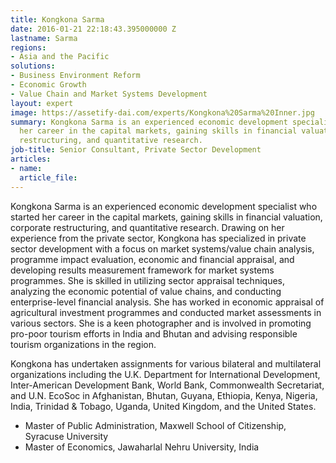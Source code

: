 ```yaml
---
title: Kongkona Sarma
date: 2016-01-21 22:18:43.395000000 Z
lastname: Sarma
regions:
- Asia and the Pacific
solutions:
- Business Environment Reform
- Economic Growth
- Value Chain and Market Systems Development
layout: expert
image: https://assetify-dai.com/experts/Kongkona%20Sarma%20Inner.jpg
summary: Kongkona Sarma is an experienced economic development specialist who started
  her career in the capital markets, gaining skills in financial valuation, corporate
  restructuring, and quantitative research.
job-title: Senior Consultant, Private Sector Development
articles:
- name: 
  article_file: 
---
```


Kongkona Sarma is an experienced economic development specialist who started her career in the capital markets, gaining skills in financial valuation, corporate restructuring, and quantitative research. Drawing on her experience from the private sector, Kongkona has specialized in private sector development with a focus on market systems/value chain analysis, programme impact evaluation, economic and financial appraisal, and developing results measurement framework for market systems programmes. She is skilled in utilizing sector appraisal techniques, analyzing the economic potential of value chains, and conducting enterprise-level financial analysis. She has worked in economic appraisal of agricultural investment programmes and conducted market assessments in various sectors. She is a keen photographer and is involved in promoting pro-poor tourism efforts in India and Bhutan and advising responsible tourism organizations in the region.

Kongkona has undertaken assignments for various bilateral and multilateral organizations including the U.K. Department for International Development, Inter-American Development Bank, World Bank, Commonwealth Secretariat, and U.N. EcoSoc in Afghanistan, Bhutan, Guyana, Ethiopia, Kenya, Nigeria, India, Trinidad & Tobago, Uganda, United Kingdom, and the United States.

* Master of Public Administration, Maxwell School of Citizenship, Syracuse University
* Master of Economics, Jawaharlal Nehru University, India
